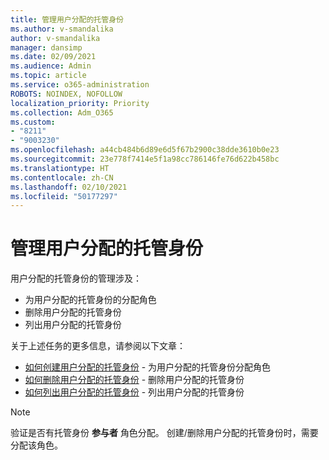 ```yaml
---
title: 管理用户分配的托管身份
ms.author: v-smandalika
author: v-smandalika
manager: dansimp
ms.date: 02/09/2021
ms.audience: Admin
ms.topic: article
ms.service: o365-administration
ROBOTS: NOINDEX, NOFOLLOW
localization_priority: Priority
ms.collection: Adm_O365
ms.custom:
- "8211"
- "9003230"
ms.openlocfilehash: a44cb484b6d89e6d5f67b2900c38dde3610b0e23
ms.sourcegitcommit: 23e778f7414e5f1a98cc786146fe76d622b458bc
ms.translationtype: HT
ms.contentlocale: zh-CN
ms.lasthandoff: 02/10/2021
ms.locfileid: "50177297"
---
```

# <a name="manage-a-user-assigned-managed-identity"></a>管理用户分配的托管身份

用户分配的托管身份的管理涉及：

- 为用户分配的托管身份的分配角色
- 删除用户分配的托管身份
- 列出用户分配的托管身份

关于上述任务的更多信息，请参阅以下文章：

- [如何创建用户分配的托管身份](https://docs.microsoft.com/azure/active-directory/managed-identities-azure-resources/how-to-manage-ua-identity-portal) - 为用户分配的托管身份分配角色
- [如何删除用户分配的托管身份](https://docs.microsoft.com/azure/active-directory/managed-identities-azure-resources/how-to-manage-ua-identity-portal) - 删除用户分配的托管身份
- [如何列出用户分配的托管身份](https://docs.microsoft.com/azure/active-directory/managed-identities-azure-resources/how-to-manage-ua-identity-portal) - 列出用户分配的托管身份

> [!NOTE]
> 验证是否有托管身份 **参与者** 角色分配。 创建/删除用户分配的托管身份时，需要分配该角色。
